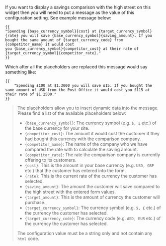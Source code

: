 If you want to display a savings comparison with the high street on this widget then you will need to put a message as
the value of this configuration setting. See example message below:

<pre><code class="language-none language-wrap">{{
"Spending {base_currency_symbol}{cost} at {target_currency_symbol}{rate} you will save {base_currency_symbol}{saving_amount}. If you bought the same amount of {target_currency_code} from {competitor_name} it would cost 
you {base_currency_symbol}{competitor_cost} at their rate of {target_currency_symbol}{competitor_rate}."
}}</code></pre>

Which after all the placeholders are replaced this message would say something like:

<pre><code class="language-none language-wrap">{{
    "Spending £100 at $1.3000 you will save £15. If you bought the same amount of USD from the Post Office it would cost you £115 at their rate of $1.2500."
}}</code></pre>

<blockquote>
The placeholders allow you to insert dynamic data into the message. Please find a list of the available
placeholders below:

<ul class="list-disc ml-10">
    <li><code>{base_currency_symbol}</code>: The currency symbol (e.g. <code>$, £</code> etc.) of the base currency for your site.</li>
    <li><code>{competitor_cost}</code>: The amount it would cost the customer if they had bought this currency with the comparison company.</li>
    <li><code>{competitor_name}</code>: The name of the company who we have compared the rate with to calculate the saving amount.</li>
    <li><code>{competitor_rate}</code>: The rate the comparison company is currently offering to its customers.</li>
    <li><code>{cost}</code>: This is the amount in your base currency (e.g. <code>USD, GBP</code> etc.) that the customer has entered into the form.</li>
    <li><code>{rate}</code>: This is the current rate of the currency the customer has selected.</li>
    <li><code>{saving_amount}</code>: The amount the customer will save compared to the high street with the entered form values.</li>
    <li><code>{target_amount}</code>: This is the amount of currency the customer will purchase.</li>
    <li><code>{target_currency_symbol}</code>: The currency symbol (e.g. <code>$, £</code> etc.) of the currency the customer has selected.</li>
    <li><code>{target_currency_code}</code>: The currency code (e.g. <code>AED, EUR</code> etc.) of the currency the customer has selected.</li>
</ul>

The configuration value must be a string only and not contain any `html` code.
</blockquote>
